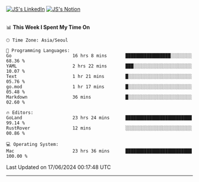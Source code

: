 
[![JS's LinkedIn](https://img.shields.io/badge/LinkedIn-blue?style=for-the-badge&logo=linkedin)](https://www.linkedin.com/in/jaeseung-lee-5a2a32139/) 
[![JS's Notion](https://img.shields.io/badge/Notion-black?style=for-the-badge&logo=notion)](https://bit.ly/ljswiki1) <br><br>
<!-- ![JS's GitHub stats](https://github-readme-stats-lemon-five.vercel.app/api?username=tkxkd0159&hide=contribs,prs,stars,issues&show_icons=true&theme=react&include_all_commits=true)   -->
<!-- ![Top Langs](https://github-readme-stats-lemon-five.vercel.app/api/top-langs/?username=tkxkd0159&layout=compact&hide=jupyter%20notebook,scss,html,css&langs_count=10)  -->


<!--START_SECTION:waka-->
📊 **This Week I Spent My Time On** 

```text
🕑︎ Time Zone: Asia/Seoul

💬 Programming Languages: 
Go                       16 hrs 8 mins       █████████████████░░░░░░░░   68.36 % 
YAML                     2 hrs 22 mins       ███░░░░░░░░░░░░░░░░░░░░░░   10.07 % 
Text                     1 hr 21 mins        █░░░░░░░░░░░░░░░░░░░░░░░░   05.76 % 
go.mod                   1 hr 17 mins        █░░░░░░░░░░░░░░░░░░░░░░░░   05.48 % 
Markdown                 36 mins             █░░░░░░░░░░░░░░░░░░░░░░░░   02.60 % 

🔥 Editors: 
GoLand                   23 hrs 24 mins      █████████████████████████   99.14 % 
RustRover                12 mins             ░░░░░░░░░░░░░░░░░░░░░░░░░   00.86 % 

💻 Operating System: 
Mac                      23 hrs 36 mins      █████████████████████████   100.00 % 
```


 Last Updated on 17/06/2024 00:17:48 UTC
<!--END_SECTION:waka-->

---
<!---
<a href="https://github.com/tkxkd0159/books">
  <img align="center" src="https://github-readme-stats-lemon-five.vercel.app/api/pin/?username=tkxkd0159&repo=books&theme=react" />
</a>
-->

<!---
- 🔭 I’m currently working on ...
- 🌱 I’m currently learning blockchain and distributed network
- 👯 I’m looking to collaborate on ...
- 🤔 I’m looking for help with ...
- 💬 Ask me about ...
- 📫 How to reach me: ...
- 😄 Pronouns: ...
- ⚡ Fun fact: ...
-->
